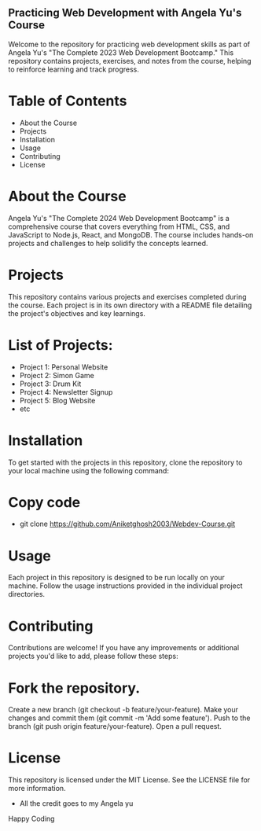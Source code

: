 ## Practicing Web Development with Angela Yu's Course
Welcome to the repository for practicing web development skills as part of Angela Yu's "The Complete 2023 Web Development Bootcamp." This repository contains projects, exercises, and notes from the course, helping to reinforce learning and track progress.

# Table of Contents
- About the Course
- Projects
- Installation
- Usage
- Contributing
- License
# About the Course
Angela Yu's "The Complete 2024 Web Development Bootcamp" is a comprehensive course that covers everything from HTML, CSS, and JavaScript to Node.js, React, and MongoDB. The course includes hands-on projects and challenges to help solidify the concepts learned.

# Projects
This repository contains various projects and exercises completed during the course. Each project is in its own directory with a README file detailing the project's objectives and key learnings.

# List of Projects:
- Project 1: Personal Website
- Project 2: Simon Game
- Project 3: Drum Kit
- Project 4: Newsletter Signup
- Project 5: Blog Website
- etc
# Installation
To get started with the projects in this repository, clone the repository to your local machine using the following command:

# Copy code
- git clone https://github.com/Aniketghosh2003/Webdev-Course.git

# Usage
Each project in this repository is designed to be run locally on your machine. Follow the usage instructions provided in the individual project directories.

# Contributing
Contributions are welcome! If you have any improvements or additional projects you'd like to add, please follow these steps:

# Fork the repository.
Create a new branch (git checkout -b feature/your-feature).
Make your changes and commit them (git commit -m 'Add some feature').
Push to the branch (git push origin feature/your-feature).
Open a pull request.
# License
This repository is licensed under the MIT License. See the LICENSE file for more information.

- All the credit goes to my Angela yu

Happy Coding 
